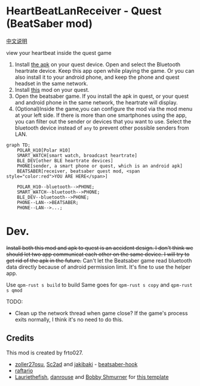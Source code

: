 # HeartBeatLanReceiver - Quest (BeatSaber mod)

[中文说明](README.cn.md)

view your heartbeat inside the quest game

1. Install [the apk](https://github.com/frto027/HeartbeatLanServer/releases/latest) on your quest device. Open and select the Bluetooth heartrate device. Keep this app open while playing the game. Or you can also install it to your android phone, and keep the phone and quest headset in the same network.
2. Install [this](https://github.com/frto027/HeartBeatLanClientBSQuest/releases/latest) mod on your quest.
3. Open the beatsaber game. If you install the apk in quest, or your quest and android phone in the same network, the heartrate will display.
4. (Optional)Inside the game,you can configure the mod via the mod menu at your left side. If there is more than one smartphones using the app, you can filter out the sender or devices that you want to use. Select the bluetooth device instead of `any` to prevent other possible senders from LAN.

```mermaid
graph TD;
    POLAR_H10[Polar H10]
    SMART_WATCH[smart watch, broadcast heartrate]
    BLE_DEV[other BLE heartrate devices]
    PHONE[sender, a smart phone or quest, which is an android apk]
    BEATSABER[receiver, beatsaber quest mod, <span style="color:red">YOU ARE HERE</span>]

    POLAR_H10--bluetooth-->PHONE;
    SMART_WATCH--bluetooth-->PHONE;
    BLE_DEV--bluetooth-->PHONE;
    PHONE--LAN-->BEATSABER;
    PHONE--LAN-->...;
```

# Dev.

~~Install both this mod and apk to quest is an accident design. I don't think we should let two app communicat each other on the same device. I will try to get rid of the apk in the future.~~
Can't let the Beatsaber game read bluetooth data directly because of android permission limit. It's fine to use the helper app.

Use `qpm-rust s build` to build
Same goes for `qpm-rust s copy` and `qpm-rust s qmod`

TODO:
- Clean up the network thread when game close? If the game's process exits normally, I think it's no need to do this.


## Credits

This mod is created by frto027.

* [zoller27osu](https://github.com/zoller27osu), [Sc2ad](https://github.com/Sc2ad) and [jakibaki](https://github.com/jakibaki) - [beatsaber-hook](https://github.com/sc2ad/beatsaber-hook)
* [raftario](https://github.com/raftario)
* [Lauriethefish](https://github.com/Lauriethefish), [danrouse](https://github.com/danrouse) and [Bobby Shmurner](https://github.com/BobbyShmurner) for [this template](https://github.com/Lauriethefish/quest-mod-template)
